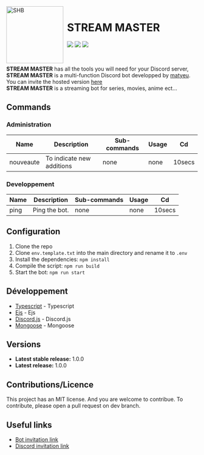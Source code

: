 <img width="150" height="150" align="left" style="float: left; margin: 0 10px 0 0;" alt="SHB" src="https://cdn.discordapp.com/attachments/1147245363447734292/1147245418158227526/a_a02f784e69e6f81c2f0a9404af71bdc0.png">

# STREAM MASTER

[![](https://img.shields.io/discord/1071891755911368806.svg?logo=discord&colorB=7289DA)](https://discord.gg/TrG3efTzWW)
[![](https://img.shields.io/badge/discord.js-v14.0.0-blue.svg?logo=npm)](https://discord.js.org/)
[![](https://img.shields.io/badge/nodejs-16.6.0-green.svg)](https://www.nodejs.org)


<br>

**STREAM MASTER** has all the tools you will need for your Discord server,<br>
**STREAM MASTER** is a multi-function Discord bot developped by [matyeu](https://discord.com/users/916444775861850175). You can invite the hosted version [here](#)<br>
**STREAM MASTER** is a streaming bot for series, movies, anime ect...

## Commands

### Administration

| Name          | Description                          | Sub-commands                | Usage                 | Cd     |
| ------------- | ------------------------------------ | --------------------------- | --------------------- | ------ |
| nouveaute     | To indicate new additions            | none                        | none                  | 10secs |


### Developpement

| Name          | Description                          | Sub-commands                | Usage                 | Cd     |
| ------------- | ------------------------------------ | --------------------------- | --------------------- | ------ |
| ping          | Ping the bot.                        | none                        | none                  | 10secs |


## Configuration

1. Clone the repo
2. Clone `env.template.txt` into the main directory and rename it to `.env`
3. Install the dependencies: `npm install`
4. Compile the script: `npm run build`
5. Start the bot: `npm run start`

## Développement

* [Typescript](#) - Typescript
* [Ejs](#) - Ejs
* [Discord.js](https://discord.js.org) - Discord.js
* [Mongoose](https://mongodb.com) - Mongoose

## Versions
* **Latest stable release:** 1.0.0
* **Latest release:** 1.0.0

## Contributions/Licence

This project has an MIT license. And you are welcome to contribue. To contribute, please open a pull request on dev branch.

## Useful links

* [Bot invitation link](#)
* [Discord invitation link](#)

